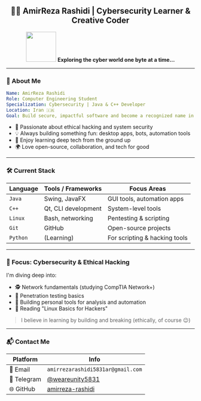 <h2 align="center">👨‍💻 AmirReza Rashidi | Cybersecurity Learner & Creative Coder</h2>

<p align="center">
  <img src="https://raw.githubusercontent.com/rahulbanerjee26/githubProfileReadmeGenerator/main/gifs/code.gif" width="80" />
  <b>Exploring the cyber world one byte at a time...</b>
</p>

---

### 🧭 About Me

```yaml
Name: AmirReza Rashidi
Role: Computer Engineering Student
Specialization: Cybersecurity | Java & C++ Developer
Location: Iran 🇮🇷
Goal: Build secure, impactful software and become a recognized name in cybersecurity
```

- 🔐 Passionate about ethical hacking and system security  
- 💡 Always building something fun: desktop apps, bots, automation tools  
- 🧠 Enjoy learning deep tech from the ground up  
- 🌍 Love open-source, collaboration, and tech for good

---

### 🛠️ Current Stack

| Language | Tools / Frameworks | Focus Areas |
|----------|--------------------|-------------|
| `Java`   | Swing, JavaFX       | GUI tools, automation apps |
| `C++`    | Qt, CLI development | System-level tools |
| `Linux`  | Bash, networking    | Pentesting & scripting |
| `Git`    | GitHub              | Open-source projects |
| `Python` | (Learning)          | For scripting & hacking tools |

---

### 🔐 Focus: Cybersecurity & Ethical Hacking

I'm diving deep into:
- 🕵️ Network fundamentals (studying CompTIA Network+)
- 🧪 Penetration testing basics
- 🔧 Building personal tools for analysis and automation
- 📖 Reading "Linux Basics for Hackers"

> I believe in learning by building and breaking (ethically, of course 😉)

---

### 📬 Contact Me

| Platform    | Info                                 |
|-------------|--------------------------------------|
| 📧 Email     | `amirrezarashidi5831ar@gmail.com`    |
| 💬 Telegram  | [@weareunity5831](https://t.me/weareunity5831) |
| 🌐 GitHub    | [amirreza-rashidi](https://github.com/amirreza-rashidi) |
